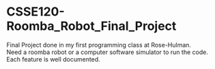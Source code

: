 # CSSE120-Roomba_Robot_Final_Project
Final Project done in my first programming class at Rose-Hulman. 
<br>Need a roomba robot or a computer software simulator to run the code. 
<br>Each feature is well documented.
